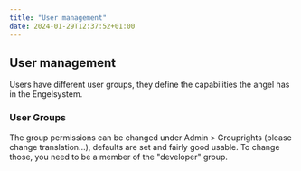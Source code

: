 ```yaml
---
title: "User management"
date: 2024-01-29T12:37:52+01:00
---
```


## User management

Users have different user groups, they define the capabilities the angel has in the Engelsystem.

### User Groups

The group permissions can be changed under Admin > Grouprights (please change translation...), defaults are set and fairly good usable. To change those, you need to be a member of the "developer" group.

